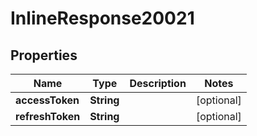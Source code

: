 # InlineResponse20021

## Properties
Name | Type | Description | Notes
------------ | ------------- | ------------- | -------------
**accessToken** | **String** |  |  [optional]
**refreshToken** | **String** |  |  [optional]
